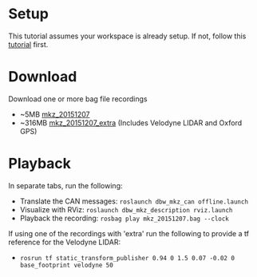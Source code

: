 # Setup
This tutorial assumes your workspace is already setup. If not, follow this [tutorial](ROS_SETUP.md) first.

# Download
Download one or more bag file recordings

* ~5MB [mkz_20151207](https://bitbucket.org/DataspeedInc/dbw_mkz_ros/downloads/mkz_20151207.new.bag)
* ~316MB [mkz_20151207_extra](https://bitbucket.org/DataspeedInc/dbw_mkz_ros/downloads/mkz_20151207_extra.new.bag) (Includes Velodyne LIDAR and Oxford GPS)

# Playback
In separate tabs, run the following:

* Translate the CAN messages: ```roslaunch dbw_mkz_can offline.launch```
* Visualize with RViz: ```roslaunch dbw_mkz_description rviz.launch```
* Playback the recording: ```rosbag play mkz_20151207.bag --clock```

If using one of the recordings with 'extra' run the following to provide a tf reference for the Velodyne LIDAR:

* ```rosrun tf static_transform_publisher 0.94 0 1.5 0.07 -0.02 0 base_footprint velodyne 50```
